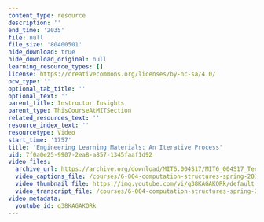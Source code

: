 ```yaml
---
content_type: resource
description: ''
end_time: '2035'
file: null
file_size: '80400501'
hide_download: true
hide_download_original: null
learning_resource_types: []
license: https://creativecommons.org/licenses/by-nc-sa/4.0/
ocw_type: ''
optional_tab_title: ''
optional_text: ''
parent_title: Instructor Insights
parent_type: ThisCourseAtMITSection
related_resources_text: ''
resource_index_text: ''
resourcetype: Video
start_time: '1757'
title: 'Engineering Learning Materials: An Iterative Process'
uid: 7f0a0e25-9907-2ea8-a857-1345faaf1d92
video_files:
  archive_url: https://archive.org/download/MIT6.004S17/MIT6_004S17_Terman_Interview_300k.mp4
  video_captions_file: /courses/6-004-computation-structures-spring-2017/27b2ba5d9fe550d5bb9be7ba1fd9888c_q38KAGAKORk.vtt
  video_thumbnail_file: https://img.youtube.com/vi/q38KAGAKORk/default.jpg
  video_transcript_file: /courses/6-004-computation-structures-spring-2017/f5c73089a4f96c93980193f1ca229e96_q38KAGAKORk.pdf
video_metadata:
  youtube_id: q38KAGAKORk
---
```

